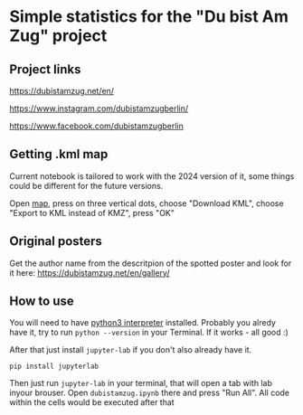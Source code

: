 # Simple statistics for the "Du bist Am Zug" project

## Project links
https://dubistamzug.net/en/

https://www.instagram.com/dubistamzugberlin/

https://www.facebook.com/dubistamzugberlin

## Getting .kml map
Current notebook is tailored to work with the 2024 version of it, some things could be different for the future versions.

Open [map](https://www.google.com/maps/d/u/0/viewer?mid=1jXqAMP9-YYyS75qjMMC6zf45UsSkVIs&ll=52.530777634910116%2C13.465575394245812&z=10),
press on three vertical dots, choose "Download KML", choose "Export to KML instead of KMZ", press "OK"

## Original posters
Get the author name from the descritpion of the spotted poster and look for it here: https://dubistamzug.net/en/gallery/

## How to use
You will need to have [python3 interpreter](https://www.python.org/downloads/) installed.
Probably you alredy have it, try to run `python --version` in your Terminal. If it works - all good :)

After that just install `jupyter-lab` if you don't also already have it.

`pip install jupyterlab`

Then just run `jupyter-lab` in your terminal, that will open a tab with lab inyour brouser. Open `dubistamzug.ipynb` there and press "Run All".
All code within the cells would be executed after that

